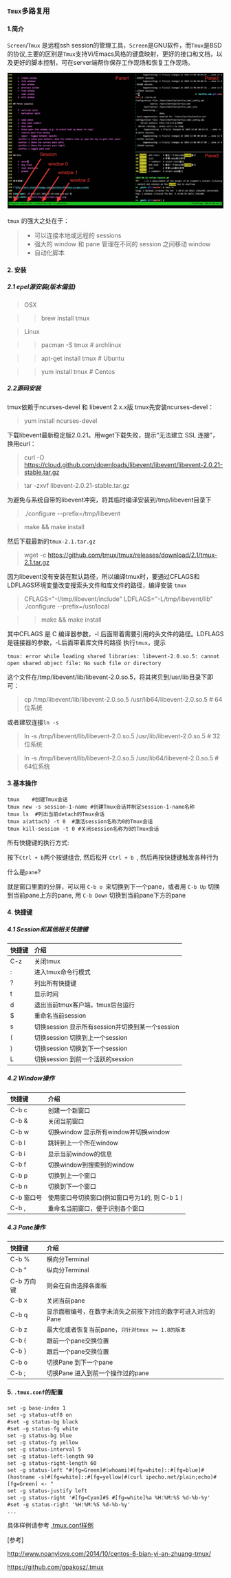 ### `Tmux`多路复用

#### 1.简介
`Screen`/`Tmux` 是远程ssh session的管理工具，`Screen`是GNU软件，而`Tmux`是BSD的协议,主要的区别是`Tmux`支持Vi/Emacs风格的键盘映射，更好的接口和文档，以及更好的脚本控制，可在server端帮你保存工作现场和恢复工作现场。

![Tmux](./images/tmux.png)

`tmux` 的强大之处在于：

>- 可以连接本地或远程的 sessions
>- 强大的 window 和 pane 管理在不同的 session 之间移动 window
>- 自动化脚本

#### 2. 安装

##### 2.1 epel源安装(版本偏低)

> OSX

>> brew install tmux

> Linux

>> pacman -S tmux          # archlinux

>> apt-get install tmux    # Ubuntu

>> yum install tmux        # Centos

##### 2.2源码安装

tmux依赖于ncurses-devel 和 libevent 2.x.x版
tmux先安装ncurses-devel：

>yum install ncurses-devel

下载libevent最新稳定版2.0.21。用wget下载失败，提示“无法建立 SSL 连接”，换用curl：

>curl -O https://cloud.github.com/downloads/libevent/libevent/libevent-2.0.21-stable.tar.gz

>tar -zxvf libevent-2.0.21-stable.tar.gz

为避免与系统自带的libevent冲突，将其临时编译安装到/tmp/libevent目录下

>./configure --prefix=/tmp/libevent

>make && make install

然后下载最新的`tmux-2.1.tar.gz`

>wget -c https://github.com/tmux/tmux/releases/download/2.1/tmux-2.1.tar.gz

因为libevent没有安装在默认路径，所以编译tmux时，要通过CFLAGS和LDFLAGS环境变量改变搜索头文件和库文件的路径，编译安装 `tmux`

>CFLAGS="-I/tmp/libevent/include" LDFLAGS="-L/tmp/libevent/lib" ./configure --prefix=/usr/local

>>make && make install

其中CFLAGS 是 C 编译器参数，-I 后面带着需要引用的头文件的路径。LDFLAGS 是链接器的参数，-L后面带着库文件的路径
执行`tmux`，提示
```
tmux: error while loading shared libraries: libevent-2.0.so.5: cannot open shared object file: No such file or directory
```
这个文件在/tmp/libevent/lib/libevent-2.0.so.5，将其拷贝到/usr/lib目录下即可：

>cp /tmp/libevent/lib/libevent-2.0.so.5 /usr/lib64/libevent-2.0.so.5 # 64位系统

或者建软连接`ln -s`

>ln -s /tmp/libevent/lib/libevent-2.0.so.5 /usr/lib/libevent-2.0.so.5     # 32位系统

>ln -s /tmp/libevent/lib/libevent-2.0.so.5 /usr/lib64/libevent-2.0.so.5   # 64位系统


#### 3.基本操作

```
tmux    #创建Tmux会话
tmux new -s session-1-name #创建Tmux会话并制定session-1-name名称
tmux ls  #列出当前detach的Tmux会话
tmux a(attach) -t 0  #激活session名称为0的Tmux会话
tmux kill-session -t 0 #关闭session名称为0的Tmux会话
```

所有快捷键的执行方式:

按下` Ctrl + b `两个按键组合, 然后松开 `Ctrl + b `, 然后再按快捷键触发各种行为

什么是`pane`?

就是窗口里面的分屏，可以用 `C-b o `来切换到下一个pane，或者用 `C-b Up` 切换到当前pane上方的pane, 用 `C-b Down` 切换到当前pane下方的pane


#### 4. 快捷键

##### 4.1 Session和其他相关快捷键

|快捷键|介绍|
|:---------|:---------|
|C-z |关闭tmux|
|:   |进入tmux命令行模式|
|?   |列出所有快捷键|
|t   |显示时间|
|d   |退出当前tmux客户端，tmux后台运行|
|$   |重命名当前session|
|s   |切换session 显示所有session并切换到某一个session|
|(   |切换session 切换到上一个session|
|)   |切换session 切换到下一个session|
|L   |切换session 到前一个活跃的session|

##### 4.2 Window操作

|快捷键|介绍|
|:---------|:---------|
|C-b c  |创建一个新窗口|
|C-b &  |关闭当前窗口|
|C-b w  |切换window 显示所有window并切换window|
|C-b l	|跳转到上一个所在window|
|C-b i	|显示当前window的信息|
|C-b f	|切换window到搜索到的window|
|C-b p  |切换到上一个窗口|
|C-b n  |切换到下一个窗口|
|C-b 窗口号  |使用窗口号切换窗口(例如窗口号为1的, 则 C-b 1 )|
|C-b ,  |重命名当前窗口，便于识别各个窗口|

##### 4.3 Pane操作

|快捷键|介绍|
|:---------|:---------|
|C-b %       |横向分Terminal|
|C-b "       |纵向分Terminal|
|C-b 方向键  |则会在自由选择各面板|
|C-b x       |关闭当前pane|
|C-b q       |显示面板编号，在数字未消失之前按下对应的数字可进入对应的Pane|
|C-b z	     |最大化或者恢复当前pane，`只针对tmux >= 1.8的版本`|
|C-b {	     |跟前一个pane交换位置|
|C-b }	     |跟后一个pane交换位置|
|C-b o	     |切换Pane 到下一个pane|
|C-b ;	     |切换Pane 进入到前一个操作过的pane|


#### 5. `.tmux.conf`的配置
```
set -g base-index 1
set -g status-utf8 on
#set -g status-bg black
#set -g status-fg white
set -g status-bg blue
set -g status-fg yellow
set -g status-interval 5
set -g status-left-length 90
set -g status-right-length 60
set -g status-left "#[fg=Green]#(whoami)#[fg=white]::#[fg=blue]#(hostname -s)#[fg=white]::#[fg=yellow]#(curl ipecho.net/plain;echo)#[fg=Green] <- "
set -g status-justify left
set -g status-right '#[fg=Cyan]#S #[fg=white]%a %H:%M:%S %d-%b-%y'
#set -g status-right '%H:%M:%S %d-%b-%y'
...
```
具体样例请参考 [.tmux.conf样例](https://github.com/wenzhucjy/my_files/blob/master/Tmux%2F.tmux.conf)

[参考]

http://www.noanylove.com/2014/10/centos-6-bian-yi-an-zhuang-tmux/

https://github.com/gpakosz/.tmux
